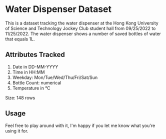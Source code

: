 # Water Dispenser Dataset

This is a dataset tracking the water dispenser at the Hong Kong University of Science and Technology Jockey Club student hall from 09/25/2022 to 11/25/2022.
The water dispenser shows a number of saved bottles of water that equals 1L.

## Attributes Tracked

1. Date in DD-MM-YYYY
2. Time in HH:MM
3. Weekday: Mon/Tue/Wed/Thu/Fri/Sat/Sun
4. Bottle Count: numerical
5. Temperature in °C

Size: 148 rows

## Usage

Feel free to play around with it, I'm happy if you let me know what you're using it for.
